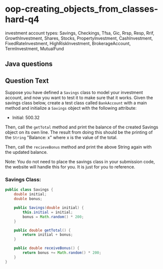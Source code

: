 # oop-creating_objects_from_classes-hard-q4

investment account types:
Savings, Checkings, Tfsa, Gic, Rrsp, Resp, Rrif, GrowthInvestment, Shares, Stocks, PropertyInvestment, CashInvestment,
FixedRateInvestment, HighRiskInvestment, BrokerageAccount, TermInvestment, MutualFund

## Java questions

## Question Text

Suppose you have defined a `Savings` class to model your investment account, and now you want to test it to make sure 
that it works. Given the savings class below, create a test class called `BankAccount` with a main method and 
initialize a `Savings` object with the following attribute:
- Initial: 500.32

Then, call the `getTotal` method and print the balance of the created Savings object on its own line. The result from 
doing this should be the printing of the `String` "Balance: x" where x is the value of the total.

Then, call the `recieveBonus` method and print the above String again with the updated balance.

Note: You do not need to place the savings class in your submission code, the website will handle this for you. It is 
just for you to reference.

### Savings Class:

```java
public class Savings {
    double initial;
    double bonus;

    public Savings(double initial) {
        this.initial = initial;
        bonus = Math.random() * 200;
    }

    public double getTotal() {
        return initial + bonus;
    }

    public double receiveBonus() {
        return bonus += Math.random() * 200;
    }
}
```
